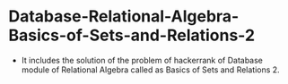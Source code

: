 # Database-Relational-Algebra-Basics-of-Sets-and-Relations-2
- It includes the solution of the problem of hackerrank of Database module of Relational Algebra called as Basics of Sets and Relations 2.
